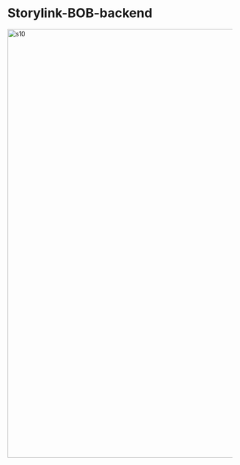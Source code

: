 # Storylink-BOB-backend

<img width="960" alt="s10" src="https://github.com/Sainikhil28/Storylink-BOB-backend/assets/96835217/de049c74-7e90-41b7-bbc0-c94dc81c1c11">
